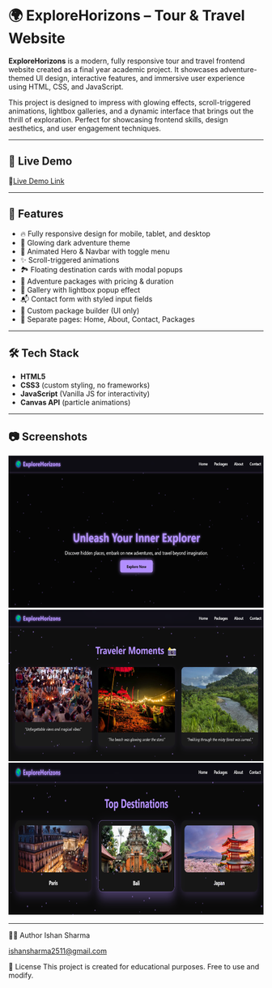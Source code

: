 # 🌍 ExploreHorizons – Tour & Travel Website

**ExploreHorizons** is a modern, fully responsive tour and travel frontend website created as a final year academic project. It showcases adventure-themed UI design, interactive features, and immersive user experience using HTML, CSS, and JavaScript.

This project is designed to impress with glowing effects, scroll-triggered animations, lightbox galleries, and a dynamic interface that brings out the thrill of exploration. Perfect for showcasing frontend skills, design aesthetics, and user engagement techniques.

---

## 🚀 Live Demo

🔗[Live Demo Link](https://explore-horizons-tan.vercel.app/index.html#home)

---

## 📌 Features

- 🔥 Fully responsive design for mobile, tablet, and desktop
- 🌌 Glowing dark adventure theme
- 🧭 Animated Hero & Navbar with toggle menu
- ✨ Scroll-triggered animations
- 🏞️ Floating destination cards with modal popups
- 💸 Adventure packages with pricing & duration
- 📸 Gallery with lightbox popup effect
- 📬 Contact form with styled input fields
- 🧳 Custom package builder (UI only)
- 📄 Separate pages: Home, About, Contact, Packages

---

## 🛠️ Tech Stack

- **HTML5**
- **CSS3** (custom styling, no frameworks)
- **JavaScript** (Vanilla JS for interactivity)
- **Canvas API** (particle animations)


---

## 📷 Screenshots


<img src="images/Screenshot 2025-04-06 225832.png" alt="ExploreHorizons Preview" height="300"/>
<img src="images/Screenshot 2025-04-06 225930.png" alt="ExploreHorizons Preview" height="300"/>
<img src="images/Screenshot 2025-04-06 230009 - Copy.png" alt="ExploreHorizons Preview" height="300"/>



---
👨‍💻 Author
Ishan Sharma

ishansharma2511@gmail.com

📝 License
This project is created for educational purposes. Free to use and modify.

